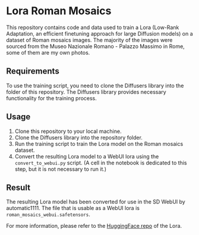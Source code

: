 # Lora Roman Mosaics

This repository contains code and data used to train a Lora (Low-Rank Adaptation, an efficient finetuning approach for large Diffusion models) on a dataset of Roman mosaics images. The majority of the images were sourced from the Museo Nazionale Romano - Palazzo Massimo in Rome, some of them are my own photos.

## Requirements

To use the training script, you need to clone the Diffusers library into the folder of this repository. The Diffusers library provides necessary functionality for the training process.

## Usage

1. Clone this repository to your local machine.
2. Clone the Diffusers library into the repository folder.
3. Run the training script to train the Lora model on the Roman mosaics dataset.
4. Convert the resulting Lora model to a WebUI lora using the `convert_to_webui.py` script. (A cell in the notebook is dedicated to this step, but it is not necessary to run it.)

## Result

The resulting Lora model has been converted for use in the SD WebUI by automatic1111. The file that is usable as a WebUI lora is `roman_mosaics_webui.safetensors`.

For more information, please refer to the [HuggingFace repo](https://huggingface.co/ruggsea/roman-mosaics-lora) of the Lora.
